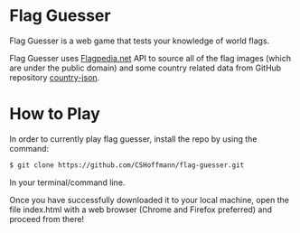 # Flag Guesser

Flag Guesser is a web game that tests your knowledge of world flags. 

Flag Guesser uses [Flagpedia.net](https://flagpedia.net/download/icons) API to 
source all of the flag images (which are under the public domain) and some country 
related data from GitHub repository [country-json](https://github.com/samayo/country-json).

# How to Play

In order to currently play flag guesser, install the repo by using the command:

```bash
$ git clone https://github.com/CSHoffmann/flag-guesser.git
```

In your terminal/command line. 

Once you have successfully downloaded it to your local machine, open the file
index.html with a web browser (Chrome and Firefox preferred) and proceed from there!
